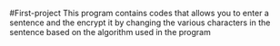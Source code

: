 #First-project
This program contains codes that allows you to enter a sentence and the encrypt it by changing the various characters in the sentence based on the algorithm used in the program